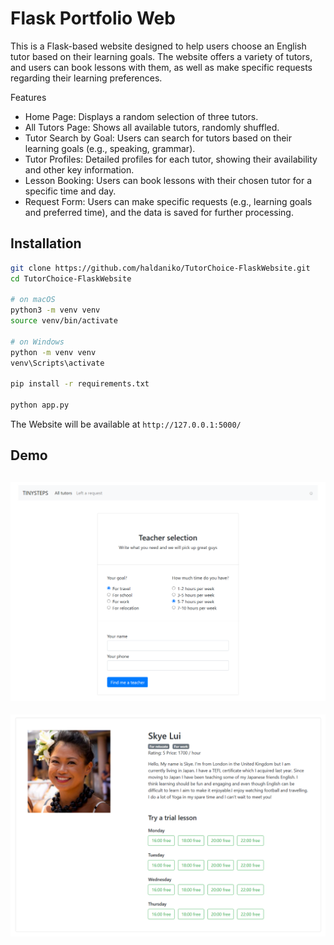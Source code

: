 # Flask Portfolio Web

This is a Flask-based website designed to help users choose an English tutor based on their learning goals. The website
offers a variety of tutors, and users can book lessons with them, as well as make specific requests regarding their
learning preferences.

Features
- Home Page: Displays a random selection of three tutors.
- All Tutors Page: Shows all available tutors, randomly shuffled.
- Tutor Search by Goal: Users can search for tutors based on their learning goals (e.g., speaking, grammar).
- Tutor Profiles: Detailed profiles for each tutor, showing their availability and other key information.
- Lesson Booking: Users can book lessons with their chosen tutor for a specific time and day.
- Request Form: Users can make specific requests (e.g., learning goals and preferred time), and the data is saved for
further processing.

## Installation

```bash
git clone https://github.com/haldaniko/TutorChoice-FlaskWebsite.git
cd TutorChoice-FlaskWebsite

# on macOS
python3 -m venv venv
source venv/bin/activate

# on Windows
python -m venv venv
venv\Scripts\activate

pip install -r requirements.txt

python app.py
```

The Website will be available at `http://127.0.0.1:5000/`

## Demo
![demo.png](screenshots%2Fdemo.png)
---
![demo2.png](screenshots%2Fdemo2.png)